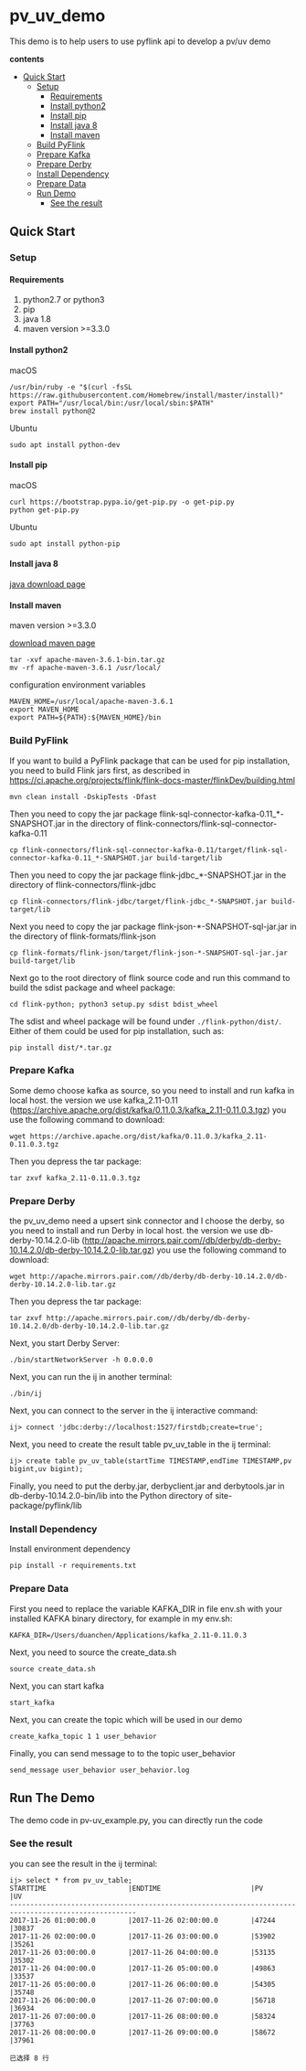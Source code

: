 # pv_uv_demo
This demo is to help users to use pyflink api to develop a pv/uv demo

**contents**

- [Quick Start](#quick-start)
  + [Setup](#setup)
    + [Requirements](#requirements)
    + [Install python2](#install-python2)
    + [Install pip](#install-pip)
    + [Install java 8](#install-java-8)
    + [Install maven](#install-maven)
  + [Build PyFlink](#build-pyflink)
  + [Prepare Kafka](#prepare-kafka)
  + [Prepare Derby](#prepare-derby)
  + [Install Dependency](#install-dependency)
  + [Prepare Data](#prepare-data)
  + [Run Demo](#run-the-demo)
    + [See the result](#see-the-result)

## Quick Start

### Setup

#### Requirements
1. python2.7 or python3
2. pip
3. java 1.8
4. maven version >=3.3.0

#### Install python2

macOS
```shell
/usr/bin/ruby -e "$(curl -fsSL https://raw.githubusercontent.com/Homebrew/install/master/install)"
export PATH="/usr/local/bin:/usr/local/sbin:$PATH"
brew install python@2 
```
Ubuntu
```shell
sudo apt install python-dev
```

#### Install pip

macOS

```shell 
curl https://bootstrap.pypa.io/get-pip.py -o get-pip.py
python get-pip.py
```

Ubuntu
```shell
sudo apt install python-pip
```

#### Install java 8

[java download page](http://www.oracle.com/technetwork/java/javase/downloads/index.html)

#### Install maven

maven version >=3.3.0

[download maven page](http://maven.apache.org/download.cgi)

```shell
tar -xvf apache-maven-3.6.1-bin.tar.gz
mv -rf apache-maven-3.6.1 /usr/local/
```
configuration environment variables
```shell
MAVEN_HOME=/usr/local/apache-maven-3.6.1
export MAVEN_HOME
export PATH=${PATH}:${MAVEN_HOME}/bin
```


### Build PyFlink

If you want to build a PyFlink package that can be used for pip installation, you need to build Flink jars first, as described in https://ci.apache.org/projects/flink/flink-docs-master/flinkDev/building.html

```shell
mvn clean install -DskipTests -Dfast
```

Then you need to copy the jar package flink-sql-connector-kafka-0.11_*-SNAPSHOT.jar in the directory of flink-connectors/flink-sql-connector-kafka-0.11

```shell
cp flink-connectors/flink-sql-connector-kafka-0.11/target/flink-sql-connector-kafka-0.11_*-SNAPSHOT.jar build-target/lib
```

Then you need to copy the jar package flink-jdbc_*-SNAPSHOT.jar in the directory of flink-connectors/flink-jdbc

```shell
cp flink-connectors/flink-jdbc/target/flink-jdbc_*-SNAPSHOT.jar build-target/lib
```

Next you need to copy the jar package flink-json-*-SNAPSHOT-sql-jar.jar in the directory of flink-formats/flink-json

```shell
cp flink-formats/flink-json/target/flink-json-*-SNAPSHOT-sql-jar.jar build-target/lib
```

Next go to the root directory of flink source code and run this command to build the sdist package and wheel package:

```shell
cd flink-python; python3 setup.py sdist bdist_wheel
```

The sdist and wheel package will be found under `./flink-python/dist/`. Either of them could be used for pip installation, such as:

```shell
pip install dist/*.tar.gz
```

### Prepare Kafka
Some demo choose kafka as source, so you need to install and run kafka in local host. the version we use kafka_2.11-0.11 (https://archive.apache.org/dist/kafka/0.11.0.3/kafka_2.11-0.11.0.3.tgz)
you use the following command to download:

```shell
wget https://archive.apache.org/dist/kafka/0.11.0.3/kafka_2.11-0.11.0.3.tgz
```

Then you depress the tar package:

```shell
tar zxvf kafka_2.11-0.11.0.3.tgz
```

### Prepare Derby
the pv_uv_demo need a upsert sink connector and I choose the derby, so you need to install and run Derby in local host. the version we use db-derby-10.14.2.0-lib (http://apache.mirrors.pair.com//db/derby/db-derby-10.14.2.0/db-derby-10.14.2.0-lib.tar.gz)
you use the following command to download:

```shell
wget http://apache.mirrors.pair.com//db/derby/db-derby-10.14.2.0/db-derby-10.14.2.0-lib.tar.gz
```

Then you depress the tar package:

```shell
tar zxvf http://apache.mirrors.pair.com//db/derby/db-derby-10.14.2.0/db-derby-10.14.2.0-lib.tar.gz
```

Next, you start Derby Server:

```shell
./bin/startNetworkServer -h 0.0.0.0
```

Next, you can run the ij in another terminal:

```shell
./bin/ij
```

Next, you can connect to the server in the ij interactive command:

```shell
ij> connect 'jdbc:derby://localhost:1527/firstdb;create=true';
```

Next, you need to create the result table pv_uv_table in the ij terminal:

```shell
ij> create table pv_uv_table(startTime TIMESTAMP,endTime TIMESTAMP,pv bigint,uv bigint);
```

Finally, you need to put the derby.jar, derbyclient.jar and derbytools.jar in db-derby-10.14.2.0-bin/lib into the Python directory of site-package/pyflink/lib

### Install Dependency
Install environment dependency

```shell
pip install -r requirements.txt
```

### Prepare Data
First you need to replace the variable KAFKA_DIR in file env.sh with your installed KAFKA binary directory, for example in my env.sh:

```shell
KAFKA_DIR=/Users/duanchen/Applications/kafka_2.11-0.11.0.3
```

Next, you need to source the create_data.sh

```shell
source create_data.sh
```

Next, you can start kafka

```shell
start_kafka
```

Next, you can create the topic which will be used in our demo

```shell
create_kafka_topic 1 1 user_behavior
```

Finally, you can send message to to the topic user_behavior

```shell
send_message user_behavior user_behavior.log
```

## Run The Demo
The demo code in pv-uv_example.py, you can directly run the code

### See the result
you can see the result in the ij terminal:

```shell
ij> select * from pv_uv_table;
STARTTIME                    |ENDTIME                      |PV                  |UV
-----------------------------------------------------------------------------------------------------
2017-11-26 01:00:00.0        |2017-11-26 02:00:00.0        |47244               |30837
2017-11-26 02:00:00.0        |2017-11-26 03:00:00.0        |53902               |35261
2017-11-26 03:00:00.0        |2017-11-26 04:00:00.0        |53135               |35302
2017-11-26 04:00:00.0        |2017-11-26 05:00:00.0        |49863               |33537
2017-11-26 05:00:00.0        |2017-11-26 06:00:00.0        |54305               |35748
2017-11-26 06:00:00.0        |2017-11-26 07:00:00.0        |56718               |36934
2017-11-26 07:00:00.0        |2017-11-26 08:00:00.0        |58324               |37763
2017-11-26 08:00:00.0        |2017-11-26 09:00:00.0        |58672               |37961

已选择 8 行
```
